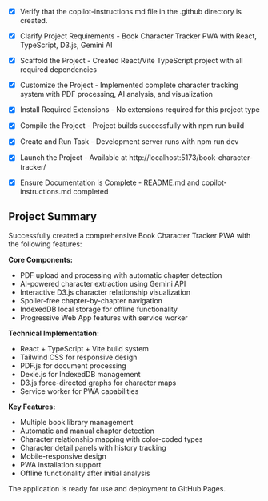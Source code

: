 <!-- Use this file to provide workspace-specific custom instructions to Copilot. For more details, visit https://code.visualstudio.com/docs/copilot/copilot-customization#_use-a-githubcopilotinstructionsmd-file -->
- [x] Verify that the copilot-instructions.md file in the .github directory is created.

- [x] Clarify Project Requirements - Book Character Tracker PWA with React, TypeScript, D3.js, Gemini AI

- [x] Scaffold the Project - Created React/Vite TypeScript project with all required dependencies

- [x] Customize the Project - Implemented complete character tracking system with PDF processing, AI analysis, and visualization

- [x] Install Required Extensions - No extensions required for this project type

- [x] Compile the Project - Project builds successfully with npm run build

- [x] Create and Run Task - Development server runs with npm run dev

- [x] Launch the Project - Available at http://localhost:5173/book-character-tracker/

- [x] Ensure Documentation is Complete - README.md and copilot-instructions.md completed

## Project Summary

Successfully created a comprehensive Book Character Tracker PWA with the following features:

**Core Components:**
- PDF upload and processing with automatic chapter detection
- AI-powered character extraction using Gemini API  
- Interactive D3.js character relationship visualization
- Spoiler-free chapter-by-chapter navigation
- IndexedDB local storage for offline functionality
- Progressive Web App features with service worker

**Technical Implementation:**
- React + TypeScript + Vite build system
- Tailwind CSS for responsive design
- PDF.js for document processing
- Dexie.js for IndexedDB management
- D3.js force-directed graphs for character maps
- Service worker for PWA capabilities

**Key Features:**
- Multiple book library management
- Automatic and manual chapter detection
- Character relationship mapping with color-coded types
- Character detail panels with history tracking
- Mobile-responsive design
- PWA installation support
- Offline functionality after initial analysis

The application is ready for use and deployment to GitHub Pages.